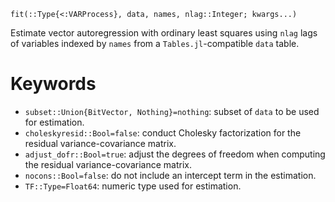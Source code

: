 ```
fit(::Type{<:VARProcess}, data, names, nlag::Integer; kwargs...)
```

Estimate vector autoregression with ordinary least squares using `nlag` lags of variables indexed by `names` from a `Tables.jl`-compatible `data` table.

# Keywords

  * `subset::Union{BitVector, Nothing}=nothing`: subset of `data` to be used for estimation.
  * `choleskyresid::Bool=false`: conduct Cholesky factorization for the residual variance-covariance matrix.
  * `adjust_dofr::Bool=true`: adjust the degrees of freedom when computing the residual variance-covariance matrix.
  * `nocons::Bool=false`: do not include an intercept term in the estimation.
  * `TF::Type=Float64`: numeric type used for estimation.
